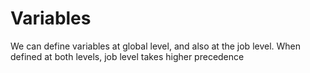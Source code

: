 # Variables
We can define variables at global level, and also at the job level. 
When defined at both levels, job level takes higher precedence